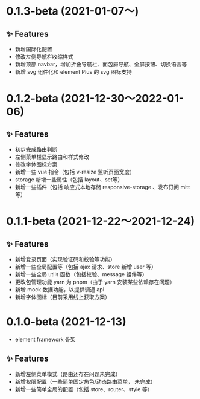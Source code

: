 # 0.1.3-beta (2021-01-07～)

## ✨ Features 

- 新增国际化配置
- 修改左侧导航栏收缩样式
- 新增顶部 navbar，增加折叠导航栏、面包屑导航、全屏按钮、切换语言等
- 新增 svg 组件化和 element Plus 的 svg 图标支持



# 0.1.2-beta (2021-12-30～2022-01-06)

## ✨ Features 

- 初步完成路由判断
- 左侧菜单栏显示路由和样式修改
- 修改字体图标方案
- 新增一些 vue 指令（包括 v-resize 监听页面宽度）
- storage 新增一些属性（包括 layout、set等）
- 新增一些插件（包括 响应式本地存储 responsive-storage 、发布订阅 mitt 等）



# 0.1.1-beta (2021-12-22～2021-12-24)

## ✨ Features 

- 新增登录页面（实现验证码和校验等功能）
- 新增一些全局配置等（包括 ajax 请求、store 新增 user 等）
- 新增一些全局 utils 函数（包括校验、message 组件等）
- 更改包管理功能 yarn 为 pnpm（由于 yarn 安装某些依赖存在问题）
- 新增 mock 数据功能，以提供调通 api
- 新增字体图标（目前采用线上获取方案）



# 0.1.0-beta (2021-12-13)
- element framework 骨架



## ✨ Features 

- 新增左侧菜单模式（路由还存在问题未完成）
- 新增权限配置（一些简单固定角色/动态路由菜单， 未完成）
- 新增一些简单全局的配置（包括 store、router、style 等）
